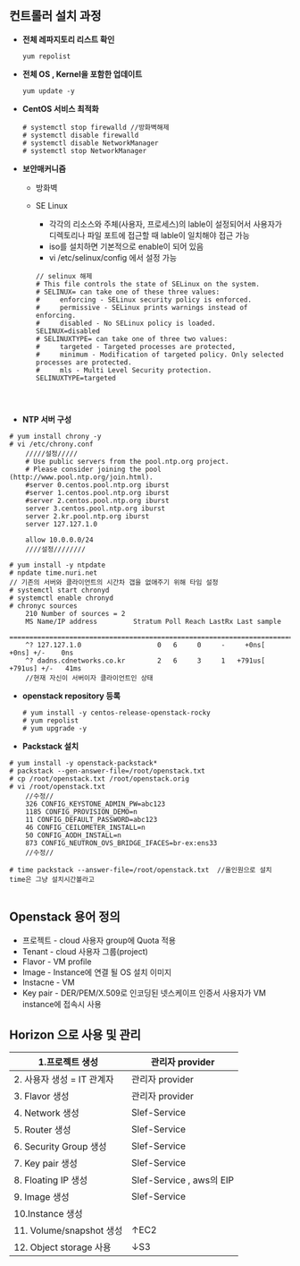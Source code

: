 ## 컨트롤러 설치 과정

- **전체 레파지토리 리스트 확인**

  ```shell
  yum repolist
  ```

- **전체 OS , Kernel을 포함한 업데이트**

  ```shell
  yum update -y
  ```



- **CentOS 서비스 최적화**

  ```shell
  # systemctl stop firewalld //방화벽해제
  # systemctl disable firewalld
  # systemctl disable NetworkManager
  # systemctl stop NetworkManager
  ```



- **보안매커니즘**

  - 방화벽

  - SE Linux 

    -  각각의 리소스와 주체(사용자, 프로세스)의 lable이 설정되어서 사용자가 디렉토리나 파일 포트에 접근할 때 lable이 일치해야 접근 가능
    - iso를 설치하면 기본적으로 enable이 되어 있음
    - vi /etc/selinux/config 에서 설정 가능

    ```shell
    // selinux 해제
    # This file controls the state of SELinux on the system.
    # SELINUX= can take one of these three values:
    #     enforcing - SELinux security policy is enforced.
    #     permissive - SELinux prints warnings instead of enforcing.
    #     disabled - No SELinux policy is loaded.
    SELINUX=disabled
    # SELINUXTYPE= can take one of three two values:
    #     targeted - Targeted processes are protected,
    #     minimum - Modification of targeted policy. Only selected processes are protected.
    #     mls - Multi Level Security protection.
    SELINUXTYPE=targeted
    
  ```
    
    

- **NTP 서버 구성**

```shell
# yum install chrony -y
# vi /etc/chrony.conf
	/////설정/////
	# Use public servers from the pool.ntp.org project.
	# Please consider joining the pool (http://www.pool.ntp.org/join.html).
	#server 0.centos.pool.ntp.org iburst
	#server 1.centos.pool.ntp.org iburst
	#server 2.centos.pool.ntp.org iburst
	server 3.centos.pool.ntp.org iburst
	server 2.kr.pool.ntp.org iburst
	server 127.127.1.0

	allow 10.0.0.0/24
	////설정////////

# yum install -y ntpdate
# npdate time.nuri.net
// 기존의 서버와 클라이언트의 시간차 갭을 없애주기 위해 타임 설정
# systemctl start chronyd
# systemctl enable chronyd
# chronyc sources
	210 Number of sources = 2
	MS Name/IP address         Stratum Poll Reach LastRx Last sample               
	===============================================================================
	^? 127.127.1.0                   0   6     0     -     +0ns[   +0ns] +/-    0ns
	^? dadns.cdnetworks.co.kr        2   6     3     1   +791us[ +791us] +/-   41ms
	//현재 자신이 서버이자 클라이언트인 상태
```



- **openstack repository 등록**

  ```shell
  # yum install -y centos-release-openstack-rocky
  # yum repolist
  # yum upgrade -y
  
  ```

  

- **Packstack 설치**

```shell
# yum install -y openstack-packstack*
# packstack --gen-answer-file=/root/openstack.txt
# cp /root/openstack.txt /root/openstack.orig
# vi /root/openstack.txt
	//수정//
	326 CONFIG_KEYSTONE_ADMIN_PW=abc123
	1185 CONFIG_PROVISION_DEMO=n
	11 CONFIG_DEFAULT_PASSWORD=abc123
	46 CONFIG_CEILOMETER_INSTALL=n
	50 CONFIG_AODH_INSTALL=n
	873 CONFIG_NEUTRON_OVS_BRIDGE_IFACES=br-ex:ens33
	//수정//
	
# time packstack --answer-file=/root/openstack.txt	//올인원으로 설치 time은 그냥 설치시간볼라고


```



## Openstack 용어 정의

- 프로젝트 - cloud 사용자 group에 Quota 적용
- Tenant - cloud 사용자 그룹(project)
- Flavor - VM profile
- Image - Instance에 연결 될 OS 설치 이미지
- Instacne - VM
- Key pair - DER/PEM/X.509로 인코딩된 넷스케이프 인증서 사용자가 VM instance에 접속시 사용



## Horizon 으로 사용 및 관리

| 1.프로젝트 생성             | 관리자 provider           |
| --------------------------- | ------------------------- |
| 2. 사용자 생성  = IT 관계자 | 관리자 provider           |
| 3. Flavor 생성              | 관리자 provider           |
| 4. Network 생성             | Slef-Service              |
| 5. Router 생성              | Slef-Service              |
| 6. Security Group 생성      | Slef-Service              |
| 7. Key pair 생성            | Slef-Service              |
| 8. Floating IP 생성         | Slef-Service  , aws의 EIP |
| 9. Image 생성               | Slef-Service              |
| 10.Instance 생성            |                           |
| 11. Volume/snapshot 생성    | ↑EC2                      |
| 12. Object storage 사용     | ↓S3                       |







